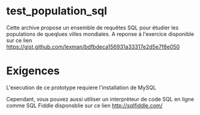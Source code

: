 # test_population_sql
Cette archive propose un ensemble de requêtes SQL pour étudier les populations de queqlues villes mondiales. A reponse à l'exercice disponible sur ce lien https://gist.github.com/lexman/bdfbdeca156931a33317e2d5e7f8e050 

# Exigences
L'execution de ce prototype requiere l'installation de MySQL

Cependant, vous pouvez aussi utiliser un interprèteur de code SQL en ligne comme SQL Fiddle disponsblie sur ce lien http://sqlfiddle.com/
